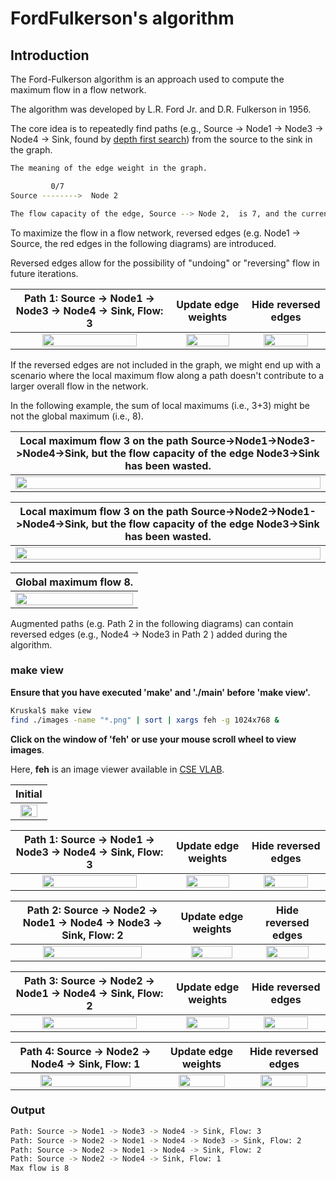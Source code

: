 # FordFulkerson's algorithm

## Introduction

The Ford-Fulkerson algorithm is an approach used to compute the maximum flow in a flow network. 

The algorithm was developed by L.R. Ford Jr. and D.R. Fulkerson in 1956. 

The core idea is to repeatedly find paths (e.g., Source -> Node1 -> Node3 -> Node4 -> Sink, found by [depth first search](../DepthFirstSearch/README.md)) from the source to the sink in the graph.

```sh
The meaning of the edge weight in the graph.

         0/7
Source -------->  Node 2

The flow capacity of the edge, Source --> Node 2,  is 7, and the current flow is 0.
```

To maximize the flow in a flow network, reversed edges (e.g. Node1 -> Source, the red edges in the following diagrams) are introduced.


Reversed edges allow for the possibility of "undoing" or "reversing" flow in future iterations.

| Path 1: Source -> Node1 -> Node3 -> Node4 -> Sink, Flow: 3 | Update edge weights | Hide reversed edges |
|:-------------:|:-------------:|:-------------:|
| <img src="images/FordFulkersonMF_0001.png" width="80%" height="80%"> |  <img src="images/FordFulkersonMF_0002.png" width="80%" height="80%"> |<img src="images/FordFulkersonMF_0003.png" width="80%" height="80%"> |

If the reversed edges are not included in the graph, we might end up with a scenario where the local maximum flow along a path doesn't contribute to a larger overall flow in the network.

In the following example, the sum of local maximums (i.e., 3+3) might be not the global maximum (i.e., 8).


| Local maximum flow 3 on the path Source->Node1->Node3->Node4->Sink, but the flow capacity of the edge Node3->Sink has been wasted. | 
|:-------------:|
| <img src="diagrams/LocalMaximum.png" width="100%" height="100%"> | 

| Local maximum flow 3 on the path Source->Node2->Node1->Node4->Sink, but the flow capacity of the edge Node3->Sink has been wasted. | 
|:-------------:|
| <img src="diagrams/LocalMaximum2.png" width="100%" height="100%"> | 



| Global maximum flow 8. | 
|:-------------:|
| <img src="diagrams/GlobalMaximum.png" width="100%" height="100%"> | 


Augmented paths (e.g. Path 2 in the following diagrams) can contain reversed edges (e.g., Node4 -> Node3 in Path 2 ) added during the algorithm.

###  make view

**Ensure that you have executed 'make' and './main' before 'make view'.**


```sh
Kruskal$ make view
find ./images -name "*.png" | sort | xargs feh -g 1024x768 &
```

**Click on the window of 'feh' or use your mouse scroll wheel to view images**.

Here, **feh** is an image viewer available in [CSE VLAB](https://vlabgateway.cse.unsw.edu.au/).


| Initial | 
|:-------------:|
| <img src="images/FordFulkersonMF_0000.png" width="80%" height="80%"> |  

| Path 1: Source -> Node1 -> Node3 -> Node4 -> Sink, Flow: 3 | Update edge weights | Hide reversed edges |
|:-------------:|:-------------:|:-------------:|
| <img src="images/FordFulkersonMF_0001.png" width="80%" height="80%"> |  <img src="images/FordFulkersonMF_0002.png" width="80%" height="80%"> |<img src="images/FordFulkersonMF_0003.png" width="80%" height="80%"> |

| Path 2: Source -> Node2 -> Node1 -> Node4 -> Node3 -> Sink, Flow: 2 |Update edge weights | Hide reversed edges |
|:-------------:|:-------------:|:-------------:|
| <img src="images/FordFulkersonMF_0004.png" width="80%" height="80%"> | <img src="images/FordFulkersonMF_0005.png" width="80%" height="80%"> |<img src="images/FordFulkersonMF_0006.png" width="80%" height="80%"> |

| Path 3: Source -> Node2 -> Node1 -> Node4 -> Sink, Flow: 2 | Update edge weights | Hide reversed edges |
|:-------------:|:-------------:|:-------------:|
| <img src="images/FordFulkersonMF_0007.png" width="80%" height="80%"> | <img src="images/FordFulkersonMF_0008.png" width="80%" height="80%"> | <img src="images/FordFulkersonMF_0009.png" width="80%" height="80%"> |

| Path 4: Source -> Node2 -> Node4 -> Sink, Flow: 1 |Update edge weights | Hide reversed edges |
|:-------------:|:-------------:|:-------------:|
| <img src="images/FordFulkersonMF_0010.png" width="80%" height="80%"> | <img src="images/FordFulkersonMF_0011.png" width="80%" height="80%"> | <img src="images/FordFulkersonMF_0012.png" width="80%" height="80%"> |


### Output

```sh
Path: Source -> Node1 -> Node3 -> Node4 -> Sink, Flow: 3
Path: Source -> Node2 -> Node1 -> Node4 -> Node3 -> Sink, Flow: 2
Path: Source -> Node2 -> Node1 -> Node4 -> Sink, Flow: 2
Path: Source -> Node2 -> Node4 -> Sink, Flow: 1
Max flow is 8 

```

